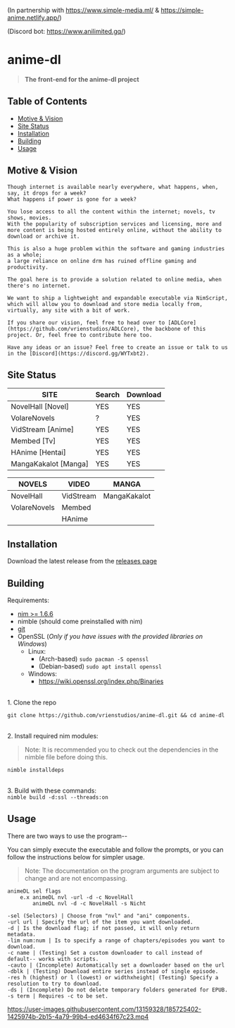 (In partnership with https://www.simple-media.ml/ & https://simple-anime.netlify.app/)

(Discord bot: https://www.anilimited.gq/)
# anime-dl
> <strong>The front-end for the anime-dl project</strong>
## Table of Contents
- [Motive & Vision](#motive--vision)
- [Site Status](#site-status)
- [Installation](#installation)
- [Building](#building)
- [Usage](#usage)

## Motive & Vision
```
Though internet is available nearly everywhere, what happens, when, say, it drops for a week?
What happens if power is gone for a week?

You lose access to all the content within the internet; novels, tv shows, movies.
With the popularity of subscription services and licensing, more and more content is being hosted entirely online, without the ability to download or archive it.

This is also a huge problem within the software and gaming industries as a whole;
a large reliance on online drm has ruined offline gaming and productivity.

The goal here is to provide a solution related to online media, when there's no internet.

We want to ship a lightweight and expandable executable via NimScript,
which will allow you to download and store media locally from, virtually, any site with a bit of work.

If you share our vision, feel free to head over to [ADLCore](https://github.com/vrienstudios/ADLCore), the backbone of this project. Or, feel free to contribute here too.

Have any ideas or an issue? Feel free to create an issue or talk to us in the [Discord](https://discord.gg/WYTxbt2).
```
## Site Status

| SITE                 | Search   | Download |
|----------------------|----------|----------|
| NovelHall [Novel]    | YES      | YES      |
| VolareNovels         | ?        | YES      |
| VidStream [Anime]    | YES      | YES      |
| Membed [Tv]          | YES      | YES      |
| HAnime [Hentai]      | YES      | YES      |
| MangaKakalot [Manga] | YES      | YES      |

| NOVELS       | VIDEO     | MANGA         |
|--------------|-----------|---------------|
| NovelHall    | VidStream | MangaKakalot  |
| VolareNovels | Membed    |               |
|              | HAnime    |               |

## Installation
Download the latest release from the [releases page](https://github.com/vrienstudios/anime-dl/releases)

## Building
Requirements:
* [nim >= 1.6.6](https://nim-lang.org/install.html)
* nimble (should come preinstalled with nim)
* [git](https://git-scm.com/)
* OpenSSL (*Only if you have issues with the provided libraries on Windows*)
    * Linux:
        * (Arch-based) ``sudo pacman -S openssl``
        * (Debian-based) ``sudo apt install openssl``
    * Windows:
        * https://wiki.openssl.org/index.php/Binaries

<br>1. Clone the repo<br>
```
git clone https://github.com/vrienstudios/anime-dl.git && cd anime-dl
```
<br>2. Install required nim modules:<br>
> Note: It is recommended you to check out the dependencies in the nimble file before doing this.
```
nimble installdeps
```
<br>3. Build with these commands: <br>
```nimble build -d:ssl --threads:on```

## Usage
There are two ways to use the program--

You can simply execute the executable and follow the prompts, or you can follow the instructions below for simpler usage.
> Note: The documentation on the program arguments are subject to change and are not encompassing.

```
animeDL sel flags
    e.x animeDL nvl -url -d -c NovelHall
        animeDL nvl -d -c NovelHall -s Nicht

-sel (Selectors) | Choose from "nvl" and "ani" components.
-url url | Specify the url of the item you want downloaded.
-d | Is the download flag; if not passed, it will only return metadata.
-lim num:num | Is to specify a range of chapters/episodes you want to download.
-c name | (Testing) Set a custom downloader to call instead of default-- works with scripts.
-cauto | (Incomplete) Automatically set a downloader based on the url
-dblk | (Testing) Download entire series instead of single episode.
-res h (highest) or l (lowest) or widthxheight| (Testing) Specify a resolution to try to download.
-ds | (Incomplete) Do not delete temporary folders generated for EPUB.
-s term | Requires -c to be set.
```



https://user-images.githubusercontent.com/13159328/185725402-1425974b-2b15-4a79-99b4-ed4634f67c23.mp4

